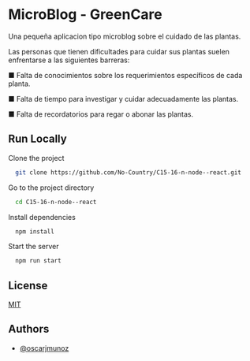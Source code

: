 
# MicroBlog - GreenCare

Una pequeña aplicacion tipo microblog sobre el cuidado de las plantas.


Las personas que tienen dificultades para cuidar sus plantas suelen enfrentarse a las siguientes barreras:

■ Falta de conocimientos sobre los requerimientos específicos de cada planta.

■ Falta de tiempo para investigar y cuidar adecuadamente las plantas.

■ Falta de recordatorios para regar o abonar las plantas.




## Run Locally

Clone the project

```bash
  git clone https://github.com/No-Country/C15-16-n-node--react.git
```

Go to the project directory

```bash
  cd C15-16-n-node--react
```

Install dependencies

```bash
  npm install
```

Start the server

```bash
  npm run start
```


## License

[MIT](https://choosealicense.com/licenses/mit/)


## Authors

- [@oscarjmunoz](https://www.github.com/octokatherine)

